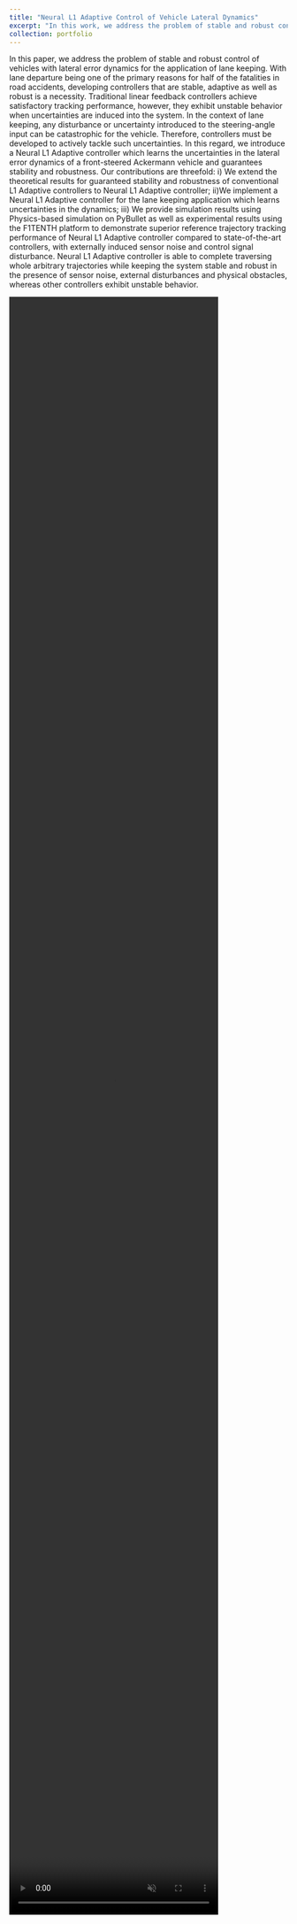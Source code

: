 ```yaml
---
title: "Neural L1 Adaptive Control of Vehicle Lateral Dynamics"
excerpt: "In this work, we address the problem of stable and robust control of vehicles with lateral error dynamics for the application of lane keeping. <br/><img src='/images/lat_error.jpg'>"
collection: portfolio
---
```


In this paper, we address the problem of stable and robust control of vehicles with lateral error dynamics for the application of lane keeping. With lane departure being one of the primary reasons for half of the fatalities in road accidents, developing controllers that are stable, adaptive as well as robust is a necessity. Traditional linear feedback controllers achieve satisfactory tracking performance, however, they exhibit unstable behavior when uncertainties are induced into the system. In the context of lane keeping, any disturbance or uncertainty introduced to the steering-angle input can be catastrophic for the vehicle. Therefore, controllers must be developed to actively tackle such uncertainties. In this regard, we introduce a Neural L1 Adaptive controller which learns the uncertainties in the lateral error dynamics of a front-steered Ackermann vehicle and guarantees stability and robustness. Our contributions are threefold: i) We extend the theoretical results for guaranteed stability and robustness of conventional L1 Adaptive controllers to Neural L1 Adaptive controller; ii)We implement a Neural L1 Adaptive controller for the lane keeping application which learns uncertainties in the dynamics; iii) We provide simulation results using Physics-based simulation on PyBullet as well as experimental results using the F1TENTH platform to demonstrate superior reference trajectory tracking performance of Neural L1 Adaptive controller compared to state-of-the-art controllers, with externally induced sensor noise and control signal disturbance. Neural L1 Adaptive controller is able to complete traversing whole arbitrary trajectories while keeping the system stable and robust in the presence of sensor noise, external disturbances and physical obstacles, whereas other controllers exhibit unstable behavior. 

<video poster="" id="demo1" autoplay controls muted loop playsinline width="75%" height="75%">
                    <source src="/images/deep_l1_vid.mp4" type="video/mp4">
                </video>
